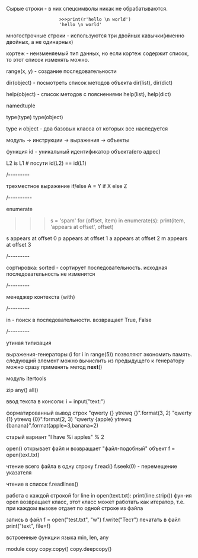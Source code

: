 Сырые строки - в них спецсимволы никак не обрабатываются. 

                        >>>print(r'hello \n world')
                        'hello \n world'

многострочные строки - используются три двойных кавычки(именно двойных, а не одинарных)

кортеж - неизменяемый тип данных, но если кортеж содержит список, то этот список изменять можно.

range(x, y) - создание последовательности

dir(object) - посмотреть список методов объекта
dir(list), dir(dict)

help(object) - список методов с пояснениями
help(list), help(dict)

namedtuple

type(type)
type(object)

type и object - два базовых класса от которых все наследуется

модуль -> инструкции -> выражения -> объекты

функция id - уникальный идентификатор объекта(его адрес)

L2 is L1   # посути id(L2) == id(L1)


/---------

трехместное выражение if/else
A = Y if X else Z

/----------

enumerate

>>>s = 'spam'
>>> for (offset, item) in enumerate(s):
        print(item, 'appears at offset', offset)

s appears at offset 0
p appears at offset 1
a appears at offset 2
m appears at offset 3

/---------

сортировка:
sorted - сортирует последовательность. исходная последовательность не изменится

/---------

менеджер контекста (with)

/---------

in - поиск в последовательности. возвращает True, False

/---------

утиная типизация

выражения-генераторы
(i for i in range(5))
позволяют экономить память. следующий элемент можно вычислить из предыдущего
к генератору можно сразу применять метод __next__()

модуль itertools

zip
any()
all()

ввод текста в консоли:
i = input("text:")

форматированный вывод строк
"qwerty {} ytrewq {}".format(3, 2)
"qwerty {1} ytrewq {0}".format(2, 3)
"qwerty {apple} ytrewq {banana}".format(apple=3,banana=2)

старый вариант
"I have %i apples" % 2

open() открывает файл и возвращает "файл-подобный" объект
f = open(text.txt)

чтение всего файла в одну строку
f.read()
f.seek(0) - перемещение указателя

чтение в список
f.readlines()

работа с каждой строкой
for line in open(text.txt):
    print(line.strip())
фун-ия open возвращает класс, этот класс может работать как итератор, т.е. при
каждом вызове отдает по одной строке из файла

запись в файл
f = open("test.txt", "w")
f.write("Тест")
печатать в файл
print("text", file=f)    

встроенные функции языка
min, len, any

module copy
copy.copy()
copy.deepcopy()

